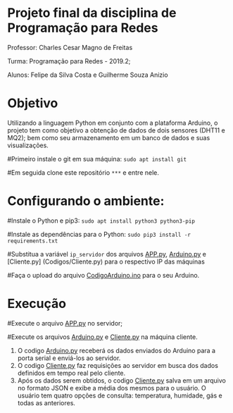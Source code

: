 # Projeto final da disciplina de Programação para Redes

Professor: Charles Cesar Magno de Freitas

Turma: Programação para Redes - 2019.2;

Alunos: Felipe da Silva Costa e Guilherme Souza Anizio

# Objetivo

Utilizando a linguagem Python em conjunto com a plataforma Arduino, o projeto tem como objetivo a obtenção de dados de dois sensores (DHT11 e MQ2);
bem como seu armazenamento em um banco de dados e suas visualizações.

#Primeiro instale o git em sua máquina: ```sudo apt install git```

#Em seguida clone este repositório ```***``` e entre nele.

# Configurando o ambiente:
  #Instale o Python e pip3: ```sudo apt install python3 python3-pip```
  
  #Instale as dependências para o Python: ```sudo pip3 install -r requirements.txt ```
  
  #Substitua a variável ```ip_servidor``` dos arquivos [APP.py](Codigos/APP.py), [Arduino.py](Codigos/Arduino.py) e [Cliente.py]   (Codigos/Cliente.py) para o respectivo IP das máquinas
  
  #Faça o upload do arquivo [CodigoArduino.ino](Arduino/CodigoArduino.ino) para o seu Arduino.

# Execução

  #Execute o arquivo [APP.py](Codigos/APP.py) no servidor;
  
  #Execute os arquivos [Arduino.py](Codigos/Arduino.py) e [Cliente.py](Codigos/Cliente.py) na máquina cliente.


  1) O codigo [Arduino.py](Codigo/Arduino.py) receberá os dados enviados do Arduino para a porta serial e enviá-los ao servidor.
  2) O codigo [Cliente.py](Codigo/Cliente.py) faz requisições ao servidor em busca dos dados definidos em tempo real pelo cliente.
  3) Após os dados serem obtidos, o codigo [Cliente.py](Codigos/Cliente.py) salva em um arquivo no formato JSON e exibe a média     dos mesmos para o usuário. O usuário tem quatro opções de consulta: temperatura, humidade, gás e todas as anteriores.
